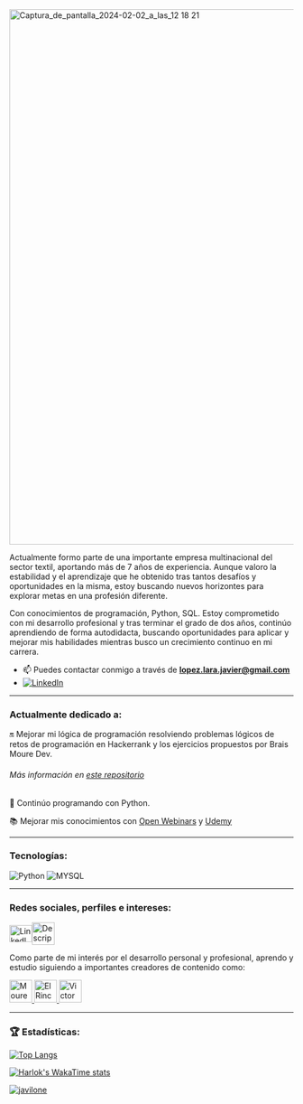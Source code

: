 <img width="948" alt="Captura_de_pantalla_2024-02-02_a_las_12 18 21" src="https://github.com/Javilone/Javilone/assets/97972589/eb82e1f4-08ff-4219-9580-40d713aa495c">

<p>Actualmente formo parte de una importante empresa multinacional del sector textil, aportando más de 7 años de experiencia. Aunque valoro la estabilidad y el aprendizaje que he obtenido tras tantos desafíos y oportunidades en la misma, estoy buscando nuevos horizontes para explorar metas en una profesión diferente.

Con conocimientos de programación, Python, SQL. Estoy comprometido con mi desarrollo profesional y tras terminar el grado de dos años, continúo aprendiendo de forma autodidacta, buscando oportunidades para aplicar y mejorar mis habilidades mientras busco un crecimiento continuo en mi carrera.<p>

- 📫 Puedes contactar conmigo a través de **lopez.lara.javier@gmail.com**
- <a href="https://www.linkedin.com/in/javier-lopez-lara/" target="_blank"><img src="https://img.shields.io/badge/LinkedIn-%230077B5.svg?&style=flat-square&logo=linkedin&logoColor=white" alt="LinkedIn"></a>


<hr></hr>
<h3 align="left">Actualmente dedicado a:</h3>
<p>🔛 Mejorar mi lógica de programación resolviendo problemas lógicos de retos de programación en Hackerrank y los ejercicios propuestos por Brais Moure Dev. <h6>Más información en <a href="https://github.com/Javilone/Retos_de_programacion" target="_blank">este repositorio</a></h6>
<p>🐍 Continúo programando con Python. </p>
<p>📚 Mejorar mis conocimientos con <a href="https://openwebinars.net/@3ve2n82x/" target="_blank">Open Webinars</a> y <a href="https://www.udemy.com/user/javier-6570/" target="_blank">Udemy</a></p>


<hr></hr>
<h3 align="left">Tecnologías:</h3>

<img alt="Python" src="https://img.shields.io/badge/PYTHON-yellow?style=for-the-badge&logo=python&labelColor=white"> <img alt="MYSQL" src="https://img.shields.io/badge/MYSQL-lightgrey?style=for-the-badge&logo=mysql&labelColor=white">

<hr></hr>
<h3 align="left">Redes sociales, perfiles e intereses: </h3>

<div style="display: flex; align-items: center;">
  <a href="https://www.linkedin.com/in/javier-lopez-lara/" target="blank">
    <img src="https://raw.githubusercontent.com/rahuldkjain/github-profile-readme-generator/master/src/images/icons/Social/linked-in-alt.svg" alt="LinkedIn" height="30" width="40" />
  </a>
  
  <a href="https://openwebinars.net/@3ve2n82x/" target="_blank">
    <img src="https://github.com/Javilone/Javilone/assets/97972589/9ec32888-bec3-4f00-84ae-94c8216bc335)" alt="Descripción de la imagen" width="40">
  </a>
</div>

<p>
  
</p>
<div></div><p>Como parte de mi interés por el desarrollo personal y profesional, aprendo y estudio siguiendo a importantes creadores de contenido como:</p>
  <a href="https://www.twitch.tv/mouredev" target="_blank">
    <img src="https://github.com/Javilone/Javilone/assets/97972589/45391595-08e0-46a0-8567-1f80f5306c3b" alt="Moure Dev Twitch" width="40">
  </a>

  <a href="https://www.youtube.com/channel/UCWn_0MmgojB711LFX-jaCDQ" target="_blank">
    <img src="https://github.com/Javilone/Javilone/assets/97972589/0d4db633-7713-4d9a-bada-5135d2856cc7" alt="El Rincon del Dev" width="40">
  </a>

  <a href="https://victorroblesweb.es" target="_blank">
    <img src="https://github.com/Javilone/Javilone/assets/97972589/5c7b00ca-a118-4f37-93b1-59ea97720fc2" alt="Victor Robles Web" height="40">
  </a>

</div>

<hr></hr>
<h3 align="left">🏆 Estadísticas: </h3>

[![Top Langs](https://github-readme-stats.vercel.app/api/top-langs/?username=javilone)](https://github.com/anuraghazra/github-readme-stats)
<p align="left"> 

[![Harlok's WakaTime stats](https://github-readme-stats.vercel.app/api/wakatime?username=javilone)](https://github.com/anuraghazra/github-readme-stats)

<a href="https://github.com/ryo-ma/github-profile-trophy"><img src="https://github-profile-trophy.vercel.app/?username=javilone" alt="javilone" /></a> </p>
